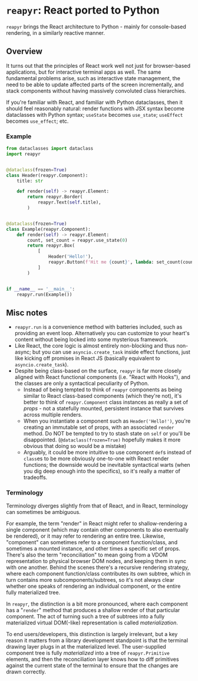 # `reapyr`: React ported to Python

`reapyr` brings the React architecture to Python - mainly for console-based rendering, in a similarly reactive manner.

## Overview

It turns out that the principles of React work well not just for browser-based applications, but for interactive terminal apps as well.  The same fundamental problems arise, such as interactive state management, the need to be able to update affected parts of the screen incrementally, and stack components without having massively convoluted class hierarchies.

If you're familiar with React, and familiar with Python dataclasses, then it should feel reasonably natural: render functions with JSX syntax become dataclasses with Python syntax; `useState` becomes `use_state`; `useEffect` becomes `use_effect`; etc.

### Example

```python
from dataclasses import dataclass
import reapyr


@dataclass(frozen=True)
class Header(reapyr.Component):
    title: str

    def render(self) -> reapyr.Element:
        return reapyr.Border(
            reapyr.Text(self.title),
        )


@dataclass(frozen=True)
class Example(reapyr.Component):
    def render(self) -> reapyr.Element:
        count, set_count = reapyr.use_state(0)
        return reapyr.Box(
            [
                Header('Hello!'),
                reapyr.Button(f'Hit me {count}', lambda: set_count(count + 1)),
            ]
        )


if __name__ == '__main__':
    reapyr.run(Example())
```

## Misc notes

*   `reapyr.run` is a convenience method with batteries included, such as providing an
    event loop.  Alternatively you can customize to your heart's content without being
    locked into some mysterious framework.
*   Like React, the core logic is almost entirely non-blocking and thus non-async; but
    you can use `asyncio.create_task` inside effect functions, just like kicking off
    promises in React JS (basically equivalent to `asyncio.create_task`).
*   Despite being class-based on the surface, `reapyr` is far more closely aligned with
    React functional components (i.e. "React with Hooks"), and the classes are only a
    syntactical peculiarity of Python.
    *   Instead of being tempted to think of `reapyr` components as being similar to
        React class-based components (which they're not), it's better to think of
        `reapyr.Component` class instances as really a set of _props_ - not a
        statefully mounted, persistent instance that survives across multiple renders.
    *   When you instantiate a component such as `Header('Hello!')`, you're creating an
        immutable set of props, with an associated `render` method.  Do NOT be tempted
        to try to stash state on `self` or you'll be disappointed.
        (`@dataclass(frozen=True)` hopefully makes it more obvious that doing so would
        be a mistake)
    *   Arguably, it could be more intuitive to use component `def`s instead of
        `class`es to be more obviously one-to-one with React render functions; the
        downside would be inevitable syntactical warts (when you dig deep enough into
        the specifics), so it's really a matter of tradeoffs.

### Terminology

Terminology diverges slightly from that of React, and in React, terminology can
sometimes be ambiguous.

For example, the term "render" in React might refer to shallow-rendering a single
component (which may contain other components to also eventually be rendered), or it
may refer to rendering an entire tree.  Likewise, "component" can sometimes refer to a
component function/class, and sometimes a mounted instance, and other times a specific
set of props.  There's also the term "reconciliation" to mean going from a VDOM
representation to physical browser DOM nodes, and keeping them in sync with one
another.  Behind the scenes there's a recursive rendering strategy, where each
component function/class contributes its own subtree, which in turn contains more
subcomponents/subtrees, so it's not always clear whether one speaks of rendering an
individual component, or the entire fully materialized tree.

In `reapyr`, the distinction is a bit more pronounced, where each component has a
"`render`" method that produces a shallow render of that particular component.  The act
of turning such a tree of subtrees into a fully materialized virtual DOM(-like)
representation is called _materialization_. 

To end users/developers, this distinction is largely irrelevant, but a key reason it
matters from a library development standpoint is that the terminal drawing layer plugs
in at the materialized level.  The user-supplied component tree is fully _materialized_
into a tree of `reapyr.Primitive` elements, and then the reconciliation layer knows
how to diff primitives against the current state of the terminal to ensure that the
changes are drawn correctly.
